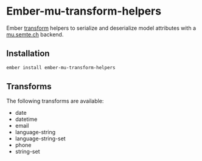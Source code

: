 # Ember-mu-transform-helpers

Ember [transform](http://emberjs.com/api/data/classes/DS.Transform.html) helpers to serialize and deserialize model attributes with a [mu.semte.ch](https://mu.semte.ch) backend.

## Installation
```bash
ember install ember-mu-transform-helpers
```

## Transforms
The following transforms are available:
* date
* datetime
* email
* language-string
* language-string-set
* phone
* string-set
